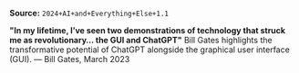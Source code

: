 **Source:** `2024+AI+and+Everything+Else+1.1`

**"In my lifetime, I’ve seen two demonstrations of technology that struck me as revolutionary… the GUI and ChatGPT"**
Bill Gates highlights the transformative potential of ChatGPT alongside the graphical user interface (GUI). — Bill Gates, March 2023
